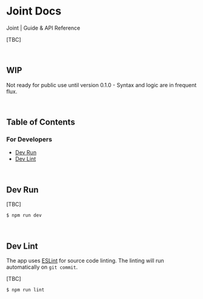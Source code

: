# Joint Docs

Joint | Guide & API Reference

[TBC]

<br />

## WIP

Not ready for public use until version 0.1.0 - Syntax and logic are in frequent flux.

<br />

## Table of Contents

### For Developers
* [Dev Run][section-dev-run]
* [Dev Lint][section-dev-lint]

<br />

## Dev Run

[TBC]

```sh
$ npm run dev
```

<br />

## Dev Lint

The app uses [ESLint][link-eslint-site] for source code linting. The linting will run automatically on `git commit`.

[TBC]

```sh
$ npm run lint
```

<br />


[section-dev-run]: #dev-run
[section-dev-lint]: #dev-lint

[link-eslint-site]: https://eslint.org
